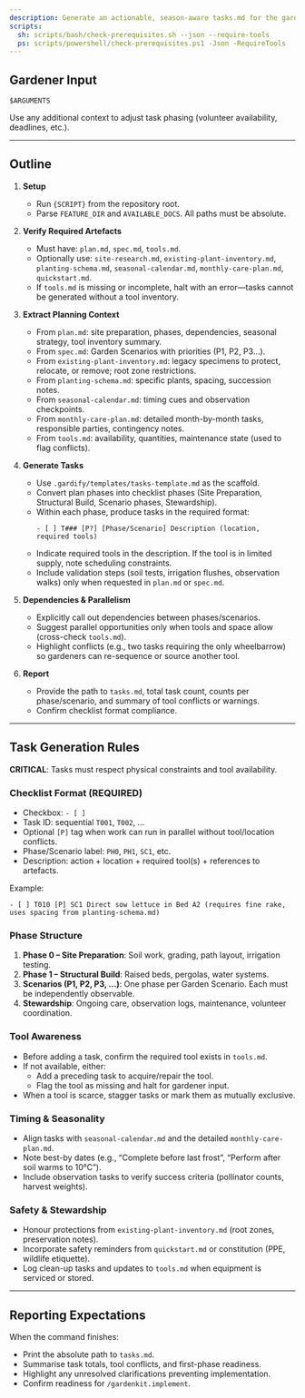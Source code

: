 ```yaml
---
description: Generate an actionable, season-aware tasks.md for the garden based on existing artefacts.
scripts:
  sh: scripts/bash/check-prerequisites.sh --json --require-tools
  ps: scripts/powershell/check-prerequisites.ps1 -Json -RequireTools
---
```


## Gardener Input

```text
$ARGUMENTS
```

Use any additional context to adjust task phasing (volunteer availability, deadlines, etc.).

---

## Outline

1. **Setup**  
   - Run `{SCRIPT}` from the repository root.  
   - Parse `FEATURE_DIR` and `AVAILABLE_DOCS`. All paths must be absolute.

2. **Verify Required Artefacts**  
   - Must have: `plan.md`, `spec.md`, `tools.md`.  
   - Optionally use: `site-research.md`, `existing-plant-inventory.md`, `planting-schema.md`, `seasonal-calendar.md`, `monthly-care-plan.md`, `quickstart.md`.  
   - If `tools.md` is missing or incomplete, halt with an error—tasks cannot be generated without a tool inventory.

3. **Extract Planning Context**  
   - From `plan.md`: site preparation, phases, dependencies, seasonal strategy, tool inventory summary.  
   - From `spec.md`: Garden Scenarios with priorities (P1, P2, P3…).  
   - From `existing-plant-inventory.md`: legacy specimens to protect, relocate, or remove; root zone restrictions.  
   - From `planting-schema.md`: specific plants, spacing, succession notes.  
   - From `seasonal-calendar.md`: timing cues and observation checkpoints.  
   - From `monthly-care-plan.md`: detailed month-by-month tasks, responsible parties, contingency notes.  
   - From `tools.md`: availability, quantities, maintenance state (used to flag conflicts).

4. **Generate Tasks**  
   - Use `.gardify/templates/tasks-template.md` as the scaffold.  
   - Convert plan phases into checklist phases (Site Preparation, Structural Build, Scenario phases, Stewardship).  
   - Within each phase, produce tasks in the required format:  
     ```
     - [ ] T### [P?] [Phase/Scenario] Description (location, required tools)
     ```  
   - Indicate required tools in the description. If the tool is in limited supply, note scheduling constraints.  
   - Include validation steps (soil tests, irrigation flushes, observation walks) only when requested in `plan.md` or `spec.md`.

5. **Dependencies & Parallelism**  
   - Explicitly call out dependencies between phases/scenarios.  
   - Suggest parallel opportunities only when tools and space allow (cross-check `tools.md`).  
   - Highlight conflicts (e.g., two tasks requiring the only wheelbarrow) so gardeners can re-sequence or source another tool.

6. **Report**  
   - Provide the path to `tasks.md`, total task count, counts per phase/scenario, and summary of tool conflicts or warnings.  
   - Confirm checklist format compliance.

---

## Task Generation Rules

**CRITICAL**: Tasks must respect physical constraints and tool availability.

### Checklist Format (REQUIRED)

- Checkbox: `- [ ]`
- Task ID: sequential `T001`, `T002`, …
- Optional `[P]` tag when work can run in parallel without tool/location conflicts.
- Phase/Scenario label: `PH0`, `PH1`, `SC1`, etc.
- Description: action + location + required tool(s) + references to artefacts.

Example:
```
- [ ] T010 [P] SC1 Direct sow lettuce in Bed A2 (requires fine rake, uses spacing from planting-schema.md)
```

### Phase Structure

1. **Phase 0 – Site Preparation**: Soil work, grading, path layout, irrigation testing.  
2. **Phase 1 – Structural Build**: Raised beds, pergolas, water systems.  
3. **Scenarios (P1, P2, P3, …)**: One phase per Garden Scenario. Each must be independently observable.  
4. **Stewardship**: Ongoing care, observation logs, maintenance, volunteer coordination.

### Tool Awareness

- Before adding a task, confirm the required tool exists in `tools.md`.  
- If not available, either:  
  - Add a preceding task to acquire/repair the tool.  
  - Flag the tool as missing and halt for gardener input.  
- When a tool is scarce, stagger tasks or mark them as mutually exclusive.

### Timing & Seasonality

- Align tasks with `seasonal-calendar.md` and the detailed `monthly-care-plan.md`.  
- Note best-by dates (e.g., “Complete before last frost”, “Perform after soil warms to 10°C”).  
- Include observation tasks to verify success criteria (pollinator counts, harvest weights).

### Safety & Stewardship

- Honour protections from `existing-plant-inventory.md` (root zones, preservation notes).  
- Incorporate safety reminders from `quickstart.md` or constitution (PPE, wildlife etiquette).  
- Log clean-up tasks and updates to `tools.md` when equipment is serviced or stored.

---

## Reporting Expectations

When the command finishes:
- Print the absolute path to `tasks.md`.  
- Summarise task totals, tool conflicts, and first-phase readiness.  
- Highlight any unresolved clarifications preventing implementation.  
- Confirm readiness for `/gardenkit.implement`.
